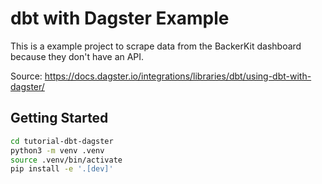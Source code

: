 # dbt with Dagster Example

This is a example project to scrape data from the BackerKit dashboard because they don't have an API.

Source: https://docs.dagster.io/integrations/libraries/dbt/using-dbt-with-dagster/

## Getting Started

```bash
cd tutorial-dbt-dagster
python3 -m venv .venv
source .venv/bin/activate
pip install -e '.[dev]'
```